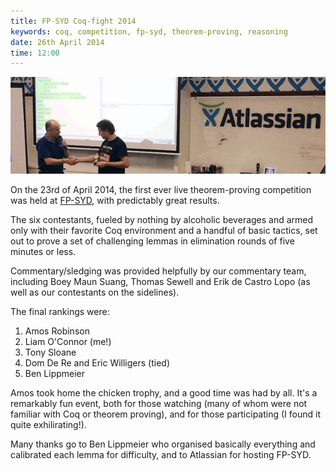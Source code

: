 ```yaml
---
title: FP-SYD Coq-fight 2014
keywords: coq, competition, fp-syd, theorem-proving, reasoning
date: 26th April 2014
time: 12:00
---
```


![](./images/coqfight.png)

On the 23rd of April 2014, the first ever live theorem-proving competition was held at [FP-SYD](http://fp-syd.ouroborus.net/), with predictably great results.

The six contestants, fueled by nothing by alcoholic beverages and armed only with their favorite Coq environment and a handful of basic tactics, set out to prove a set of challenging lemmas in elimination rounds of five minutes or less.

Commentary/sledging was provided helpfully by our commentary team, including Boey Maun Suang, Thomas Sewell and Erik de Castro Lopo (as well as our contestants on the sidelines).

The final rankings were:

1. Amos Robinson
2. Liam O'Connor (me!)
3. Tony Sloane
4. Dom De Re and Eric Willigers (tied)
5. Ben Lippmeier

Amos took home the chicken trophy, and a good time was had by all. It's a remarkably fun event, both for those watching (many of whom were not familiar
with Coq or theorem proving), and for those participating (I found it quite exhilirating!).

Many thanks go to Ben Lippmeier who organised basically everything and calibrated each lemma for difficulty, and to Atlassian for hosting FP-SYD.




